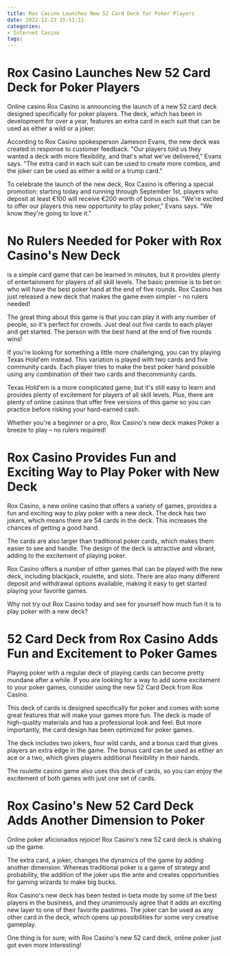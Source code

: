 ```yaml
---
title: Rox Casino Launches New 52 Card Deck for Poker Players
date: 2022-12-13 15:51:11
categories:
- Internet Casino
tags:
---
```



#  Rox Casino Launches New 52 Card Deck for Poker Players

Online casino Rox Casino is announcing the launch of a new 52 card deck designed specifically for poker players. The deck, which has been in development for over a year, features an extra card in each suit that can be used as either a wild or a joker.

According to Rox Casino spokesperson Jameson Evans, the new deck was created in response to customer feedback. "Our players told us they wanted a deck with more flexibility, and that's what we've delivered," Evans says. "The extra card in each suit can be used to create more combos, and the joker can be used as either a wild or a trump card."

To celebrate the launch of the new deck, Rox Casino is offering a special promotion: starting today and running through September 1st, players who deposit at least €100 will receive €200 worth of bonus chips. "We're excited to offer our players this new opportunity to play poker," Evans says. "We know they're going to love it."

#  No Rulers Needed for Poker with Rox Casino's New Deck
is a simple card game that can be learned in minutes, but it provides plenty of entertainment for players of all skill levels. The basic premise is to bet on who will have the best poker hand at the end of five rounds. Rox Casino has just released a new deck that makes the game even simpler – no rulers needed!

The great thing about this game is that you can play it with any number of people, so it's perfect for crowds. Just deal out five cards to each player and get started. The person with the best hand at the end of five rounds wins!

If you're looking for something a little more challenging, you can try playing Texas Hold'em instead. This variation is played with two cards and five community cards. Each player tries to make the best poker hand possible using any combination of their two cards and thecommunity cards.

Texas Hold'em is a more complicated game, but it's still easy to learn and provides plenty of excitement for players of all skill levels. Plus, there are plenty of online casinos that offer free versions of this game so you can practice before risking your hard-earned cash.

Whether you're a beginner or a pro, Rox Casino's new deck makes Poker a breeze to play – no rulers required!

#  Rox Casino Provides Fun and Exciting Way to Play Poker with New Deck

Rox Casino, a new online casino that offers a variety of games, provides a fun and exciting way to play poker with a new deck. The deck has two jokers, which means there are 54 cards in the deck. This increases the chances of getting a good hand.

The cards are also larger than traditional poker cards, which makes them easier to see and handle. The design of the deck is attractive and vibrant, adding to the excitement of playing poker.

Rox Casino offers a number of other games that can be played with the new deck, including blackjack, roulette, and slots. There are also many different deposit and withdrawal options available, making it easy to get started playing your favorite games.

Why not try out Rox Casino today and see for yourself how much fun it is to play poker with a new deck?

#  52 Card Deck from Rox Casino Adds Fun and Excitement to Poker Games

Playing poker with a regular deck of playing cards can become pretty mundane after a while. If you are looking for a way to add some excitement to your poker games, consider using the new 52 Card Deck from Rox Casino.

This deck of cards is designed specifically for poker and comes with some great features that will make your games more fun. The deck is made of high-quality materials and has a professional look and feel. But more importantly, the card design has been optimized for poker games.

The deck includes two jokers, four wild cards, and a bonus card that gives players an extra edge in the game. The bonus card can be used as either an ace or a two, which gives players additional flexibility in their hands.

The roulette casino game also uses this deck of cards, so you can enjoy the excitement of both games with just one set of cards.

#  Rox Casino's New 52 Card Deck Adds Another Dimension to Poker

Online poker aficionados rejoice! Rox Casino's new 52 card deck is shaking up the game.

The extra card, a joker, changes the dynamics of the game by adding another dimension. Whereas traditional poker is a game of strategy and probability, the addition of the joker ups the ante and creates opportunities for gaming wizards to make big bucks.

Rox Casino's new deck has been tested in beta mode by some of the best players in the business, and they unanimously agree that it adds an exciting new layer to one of their favorite pastimes. The joker can be used as any other card in the deck, which opens up possibilities for some very creative gameplay.

One thing is for sure; with Rox Casino's new 52 card deck, online poker just got even more interesting!